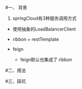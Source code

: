 #一、 背景
1. springCloud有3种服务调用方式
- 使用抽象的LoadBalancerClient  

- ribbon + restTemplate

- feign
    - feign默认也集成了 ribbon
    
#二、用法

#三、踩坑